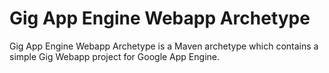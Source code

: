 Gig App Engine Webapp Archetype
===============================
Gig App Engine Webapp Archetype is a Maven archetype which contains a simple 
Gig Webapp project for Google App Engine.
